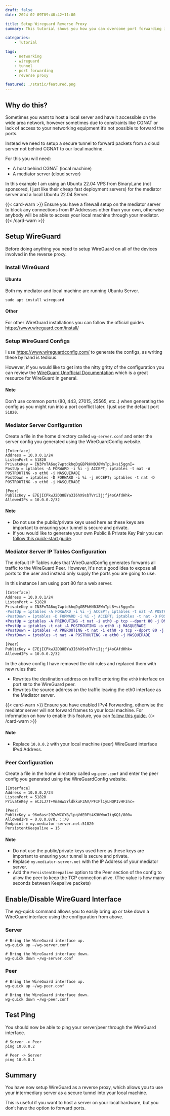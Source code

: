 ```yaml
---
draft: false
date: 2024-02-09T09:40:42+11:00

title: Setup Wireguard Reverse Proxy
summary: This tutorial shows you how you can overcome port forwarding issues through the issue on an encrypted tunnel through WireGuard.

categories:
    - Tutorial

tags:
    - networking
    - wireguard
    - tunnel
    - port forwarding
    - reverse proxy

featured: ./static/featured.png
---
```


## Why do this?

Sometimes you want to host a local server and have it accessible on the wide area network, however sometimes due to
constraints like CGNAT or lack of access to your networking equipment it’s not possible to forward the ports.

Instead we need to setup a secure tunnel to forward packets from a cloud server not behind CGNAT to our local machine.

For this you will need:

- A host behind CGNAT (local machine)
- A mediator server (cloud server)

In this example I am using an Ubuntu 22.04 VPS from BinaryLane (not sponsored, I just like their cheap fast deployment servers) for the mediator server and a local Ubuntu 22.04 Server.

{{< card-warn >}}
Ensure you have a firewall setup on the mediator server to block any connections from IP Addresses other than your own, otherwise anybody will be able to access your local machine through your mediator.
{{< /card-warn >}}

## Setup WireGuard
Before doing anything you need to setup WireGuard on all of the devices involved in the reverse proxy.

### Install WireGuard
#### Ubuntu
Both my mediator and local machine are running Ubuntu Server.

```
sudo apt install wireguard
```

#### Other
For other WireGuard installations you can follow the official guides https://www.wireguard.com/install/

### Setup WireGuard Configs

I use https://www.wireguardconfig.com/ to generate the configs, as writing these by hand is tedious.

However, if you would like to get into the nitty gritty of the configuration you can review the [WireGuard Unofficial Documentation](https://github.com/pirate/wireguard-docs) which is a great resource for WireGuard in general.

#### Note
Don’t use common ports (80, 443, 27015, 25565, etc..) when generating the config as you might run into a port conflict later. I just use the default port `51820`.

### Mediator Server Configuration
Create a file in the home directory called `wg-server.conf` and enter the server config you generated using the WireGuardConfig website.

```
[Interface]
Address = 10.0.0.1/24
ListenPort = 51820
PrivateKey = IN3PnTA6ug7wptdkhqDgGBPkHN0J8WnTpL8+si5ggnI=
PostUp = iptables -A FORWARD -i %i -j ACCEPT; iptables -t nat -A POSTROUTING -o eth0 -j MASQUERADE
PostDown = iptables -D FORWARD -i %i -j ACCEPT; iptables -t nat -D POSTROUTING -o eth0 -j MASQUERADE

[Peer]
PublicKey = E7EjICPkwJ2DQ8BYa3I6hX9sbTVriIjjfj4oCAfdHhk=
AllowedIPs = 10.0.0.2/32
```

#### Note
- Do not use the public/private keys used here as these keys are important to ensuring your tunnel is secure and private.
- If you would like to generate your own Public  & Private Key Pair you can [follow this quick-start guide](https://www.wireguard.com/quickstart/#key-generation).

### Mediator Server IP Tables Configuration
The default IP Tables rules that WireGuardConfig generates forwards all traffic to the WireGuard Peer. 
However, It's not a good idea to expose all ports to the user and instead only supply the ports you are going to use.


In this instance I am using port 80 for a web server.
```diff
[Interface]
Address = 10.0.0.1/24
ListenPort = 51820
PrivateKey = IN3PnTA6ug7wptdkhqDgGBPkHN0J8WnTpL8+si5ggnI=
-PostUp = iptables -A FORWARD -i %i -j ACCEPT; iptables -t nat -A POSTROUTING -o eth0 -j MASQUERADE
-PostDown = iptables -D FORWARD -i %i -j ACCEPT; iptables -t nat -D POSTROUTING -o eth0 -j MASQUERADE
+PostUp = iptables -A PREROUTING -t nat -i eth0 -p tcp --dport 80 -j DNAT --to-destination 10.0.0.2
+PostUp = iptables -t nat -A POSTROUTING -o eth0 -j MASQUERADE
+PostDown = iptables -A PREROUTING -t nat -i eth0 -p tcp --dport 80 -j DNAT --to-destination 10.0.0.2
+PostDown = iptables -t nat -A POSTROUTING -o eth0 -j MASQUERADE

[Peer]
PublicKey = E7EjICPkwJ2DQ8BYa3I6hX9sbTVriIjjfj4oCAfdHhk=
AllowedIPs = 10.0.0.2/32
```
In the above config I have removed the old rules and replaced them with new rules that:
- Rewrites the destination address on traffic entering the `eth0` interface on port `80` to the WireGuard peer.
- Rewrites the source address on the traffic leaving the eth0 interface as the Mediator server.

{{< card-warn >}}
Ensure you have enabled IPv4 Forwarding, otherwise the mediator server will not forward frames to your local machine. For information on how to enable this feature, you can <a href="https://linuxconfig.org/how-to-turn-on-off-ip-forwarding-in-linux">follow this guide.</a>
{{< /card-warn >}}

#### Note
- Replace `10.0.0.2` with your local machine (peer) WireGuard interface IPv4 Address.

### Peer Configuration
Create a file in the home directory called `wg-peer.conf` and enter the peer config you generated using the WireGuardConfig website.

```
[Interface]
Address = 10.0.0.2/24
ListenPort = 51820
PrivateKey = eCJLJ7T+VmaWw5YldkkuF3AV/PFIPl1yLHQPIvHFznc=

[Peer]
PublicKey = 96o6asr29ZwWCGYB/lpqVdE0Ft4K3KWooIiqKQ1/800=
AllowedIPs = 0.0.0.0/0, ::/0
Endpoint = my.mediator-server.net:51820
PersistentKeepalive = 15
```

#### Note
- Do not use the public/private keys used here as these keys are important to ensuring your tunnel is secure and private.
- Replace `my.mediator-server.net` with the IP Address of your mediator server.
- Add the `PersistentKeepalive` option to the Peer section of the config to allow the peer to keep the TCP connection alive. (The value is how many seconds between Keepalive packets)

## Enable/Disable WireGuard Interface
The wg-quick command allows you to easily bring up or take down a WireGuard interface using the configuration from above.

### Server
```
# Bring the WireGuard interface up.
wg-quick up ~/wg-server.conf

# Bring the WireGuard interface down.
wg-quick down ~/wg-server.conf
```

### Peer
```
# Bring the WireGuard interface up.
wg-quick up ~/wg-peer.conf

# Bring the WireGuard interface down.
wg-quick down ~/wg-peer.conf
```

## Test Ping
You should now be able to ping your server/peer through the WireGuard interface.

```
# Server -> Peer
ping 10.0.0.2

# Peer -> Server
ping 10.0.0.1
```

## Summary
You have now setup WireGuard as a reverse proxy, which allows you to use your intermediary server as a secure tunnel into your local machine.

This is useful if you want to host a server on your local hardware, but you don’t have the option to forward ports.
